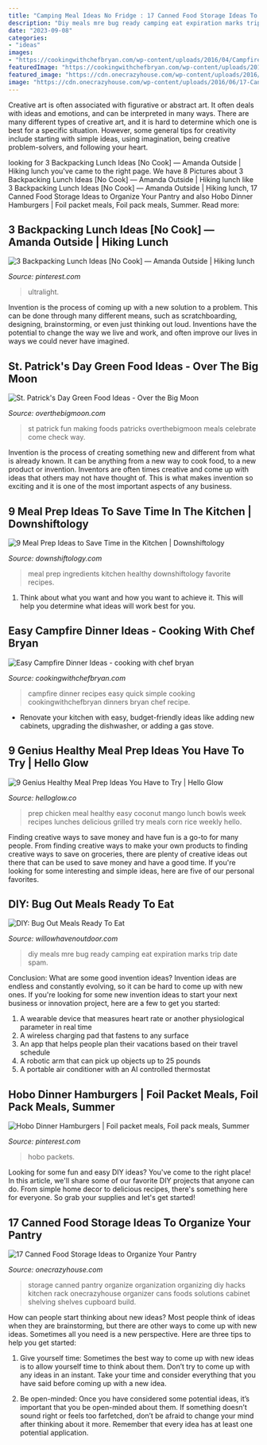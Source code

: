 ```yaml
---
title: "Camping Meal Ideas No Fridge : 17 Canned Food Storage Ideas To Organize Your Pantry"
description: "Diy meals mre bug ready camping eat expiration marks trip date spam"
date: "2023-09-08"
categories:
- "ideas"
images:
- "https://cookingwithchefbryan.com/wp-content/uploads/2016/04/Campfire-Dinners.jpg"
featuredImage: "https://cookingwithchefbryan.com/wp-content/uploads/2016/04/Campfire-Dinners.jpg"
featured_image: "https://cdn.onecrazyhouse.com/wp-content/uploads/2016/06/17-Canned-Food-Storage-Ideas-for-the-Kitchen-and-Pantry-512x1024.jpg"
image: "https://cdn.onecrazyhouse.com/wp-content/uploads/2016/06/17-Canned-Food-Storage-Ideas-for-the-Kitchen-and-Pantry-512x1024.jpg"
---
```



Creative art is often associated with figurative or abstract art. It often deals with ideas and emotions, and can be interpreted in many ways. There are many different types of creative art, and it is hard to determine which one is best for a specific situation. However, some general tips for creativity include starting with simple ideas, using imagination, being creative problem-solvers, and following your heart.

	

		
looking for 3 Backpacking Lunch Ideas [No Cook] — Amanda Outside | Hiking lunch you've came to the right page. We have 8 Pictures about 3 Backpacking Lunch Ideas [No Cook] — Amanda Outside | Hiking lunch like 3 Backpacking Lunch Ideas [No Cook] — Amanda Outside | Hiking lunch, 17 Canned Food Storage Ideas to Organize Your Pantry and also Hobo Dinner Hamburgers | Foil packet meals, Foil pack meals, Summer. Read more:
		
    
## 3 Backpacking Lunch Ideas [No Cook] — Amanda Outside | Hiking Lunch

<img loading=lazy src="https://i.pinimg.com/736x/87/39/95/873995bef2ff59e1cf183d8d64abf232.jpg" onerror="this.onerror=null;this.src='https://tse4.mm.bing.net/th?id=OIP.1bRwTuufj8bXQQZcgnWDGQHaLH&amp;pid=15.1';" alt="3 Backpacking Lunch Ideas [No Cook] — Amanda Outside | Hiking lunch">

_Source: pinterest.com_

>ultralight. 

	

Invention is the process of coming up with a new solution to a problem. This can be done through many different means, such as scratchboarding, designing, brainstorming, or even just thinking out loud. Inventions have the potential to change the way we live and work, and often improve our lives in ways we could never have imagined.

    
## St. Patrick&#039;s Day Green Food Ideas - Over The Big Moon

<img loading=lazy src="https://overthebigmoon.com/wp-content/uploads/2018/03/st-pats-green-food-options.jpg" onerror="this.onerror=null;this.src='https://tse2.mm.bing.net/th?id=OIP.xEvJDtboth500qlm89yNgAHaO0&amp;pid=15.1';" alt="St. Patrick&#039;s Day Green Food Ideas - Over the Big Moon">

_Source: overthebigmoon.com_

>st patrick fun making foods patricks overthebigmoon meals celebrate come check way. 

	

Invention is the process of creating something new and different from what is already known. It can be anything from a new way to cook food, to a new product or invention. Inventors are often times creative and come up with ideas that others may not have thought of. This is what makes invention so exciting and it is one of the most important aspects of any business.

    
## 9 Meal Prep Ideas To Save Time In The Kitchen | Downshiftology

<img loading=lazy src="https://downshiftology.com/wp-content/uploads/2018/02/meal-prep-20.jpg" onerror="this.onerror=null;this.src='https://tse3.mm.bing.net/th?id=OIP.Xx4mntMIiRg_qcp-spRB1gHaLH&amp;pid=15.1';" alt="9 Meal Prep Ideas to Save Time in the Kitchen | Downshiftology">

_Source: downshiftology.com_

>meal prep ingredients kitchen healthy downshiftology favorite recipes. 

	

1. Think about what you want and how you want to achieve it. This will help you determine what ideas will work best for you. 

    
## Easy Campfire Dinner Ideas - Cooking With Chef Bryan

<img loading=lazy src="https://cookingwithchefbryan.com/wp-content/uploads/2016/04/Campfire-Dinners.jpg" onerror="this.onerror=null;this.src='https://tse4.mm.bing.net/th?id=OIP.MB6SMZ8zzSIfs51qRr47nwHaJ4&amp;pid=15.1';" alt="Easy Campfire Dinner Ideas - cooking with chef bryan">

_Source: cookingwithchefbryan.com_

>campfire dinner recipes easy quick simple cooking cookingwithchefbryan dinners bryan chef recipe. 

	

- Renovate your kitchen with easy, budget-friendly ideas like adding new cabinets, upgrading the dishwasher, or adding a gas stove.

    
## 9 Genius Healthy Meal Prep Ideas You Have To Try | Hello Glow

<img loading=lazy src="http://helloglow.co/wp-content/uploads/2017/09/Coconut-Mango-Chicken-Meal-Prep-Bowls-2.jpg" onerror="this.onerror=null;this.src='https://tse4.mm.bing.net/th?id=OIP.EjgR5voZqurjnqRZZBO3FwHaLH&amp;pid=15.1';" alt="9 Genius Healthy Meal Prep Ideas You Have to Try | Hello Glow">

_Source: helloglow.co_

>prep chicken meal healthy easy coconut mango lunch bowls week recipes lunches delicious grilled try meals corn rice weekly hello. 

	

Finding creative ways to save money and have fun is a go-to for many people. From finding creative ways to make your own products to finding creative ways to save on groceries, there are plenty of creative ideas out there that can be used to save money and have a good time. If you're looking for some interesting and simple ideas, here are five of our personal favorites.

    
## DIY: Bug Out Meals Ready To Eat

<img loading=lazy src="http://i1.wp.com/willowhavenoutdoor.com/wp-content/uploads/2013/07/spam-diy-mre.jpg" onerror="this.onerror=null;this.src='https://tse3.mm.bing.net/th?id=OIP.ejaMVvjbpzCOfR6NRPuwpwHaFj&amp;pid=15.1';" alt="DIY: Bug Out Meals Ready To Eat">

_Source: willowhavenoutdoor.com_

>diy meals mre bug ready camping eat expiration marks trip date spam. 

	

Conclusion: What are some good invention ideas?
Invention ideas are endless and constantly evolving, so it can be hard to come up with new ones. If you're looking for some new invention ideas to start your next business or innovation project, here are a few to get you started: 
1. A wearable device that measures heart rate or another physiological parameter in real time 
2. A wireless charging pad that fastens to any surface 
3. An app that helps people plan their vacations based on their travel schedule 
4. A robotic arm that can pick up objects up to 25 pounds 
5. A portable air conditioner with an AI controlled thermostat 

    
## Hobo Dinner Hamburgers | Foil Packet Meals, Foil Pack Meals, Summer

<img loading=lazy src="https://i.pinimg.com/originals/eb/9a/ff/eb9affd1608ca401739ff0555b5b52d1.jpg" onerror="this.onerror=null;this.src='https://tse2.mm.bing.net/th?id=OIP.QIAJ8_IoWMwTw8CHGTz_OgHaLH&amp;pid=15.1';" alt="Hobo Dinner Hamburgers | Foil packet meals, Foil pack meals, Summer">

_Source: pinterest.com_

>hobo packets. 

	

Looking for some fun and easy DIY ideas? You've come to the right place! In this article, we'll share some of our favorite DIY projects that anyone can do. From simple home decor to delicious recipes, there's something here for everyone. So grab your supplies and let's get started!

    
## 17 Canned Food Storage Ideas To Organize Your Pantry

<img loading=lazy src="https://cdn.onecrazyhouse.com/wp-content/uploads/2016/06/17-Canned-Food-Storage-Ideas-for-the-Kitchen-and-Pantry-512x1024.jpg" onerror="this.onerror=null;this.src='https://tse1.mm.bing.net/th?id=OIP.nsrw6ui4z8URkAxK7OAzVAHaO0&amp;pid=15.1';" alt="17 Canned Food Storage Ideas to Organize Your Pantry">

_Source: onecrazyhouse.com_

>storage canned pantry organize organization organizing diy hacks kitchen rack onecrazyhouse organizer cans foods solutions cabinet shelving shelves cupboard build. 

	

How can people start thinking about new ideas?
Most people think of ideas when they are brainstorming, but there are other ways to come up with new ideas. Sometimes all you need is a new perspective. Here are three tips to help you get started: 
1. Give yourself time: Sometimes the best way to come up with new ideas is to allow yourself time to think about them. Don’t try to come up with any ideas in an instant. Take your time and consider everything that you have said before coming up with a new idea. 

2. Be open-minded: Once you have considered some potential ideas, it’s important that you be open-minded about them. If something doesn’t sound right or feels too farfetched, don’t be afraid to change your mind after thinking about it more. Remember that every idea has at least one potential application.

